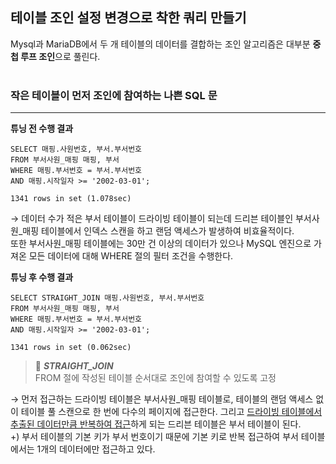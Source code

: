 ## 테이블 조인 설정 변경으로 착한 쿼리 만들기
Mysql과 MariaDB에서 두 개 테이블의 데이터를 결합하는 조인 알고리즘은 대부분 **중첩 루프 조인**으로 풀린다. <br><br>

### 작은 테이블이 먼저 조인에 참여하는 나쁜 SQL 문
---
**튜닝 전 수행 결과** <br>
```
SELECT 매핑.사원번호, 부서.부서번호
FROM 부서사원_매핑 매핑, 부서
WHERE 매핑.부서번호 = 부서.부서번호
AND 매핑.시작일자 >= '2002-03-01';

1341 rows in set (1.078sec)
```
→ 데이터 수가 적은 부서 테이블이 드라이빙 테이블이 되는데 드리븐 테이블인 부서사원_매핑 테이블에서 인덱스 스캔을 하고 랜덤 액세스가 발생하여 비효율적이다. <br>
또한 부서사원_매핑 테이블에는 30만 건 이상의 데이터가 있으나 MySQL 엔진으로 가져온 모든 데이터에 대해 WHERE 절의 필터 조건을 수행한다. <br>

**튜닝 후 수행 결과** <br>
```
SELECT STRAIGHT_JOIN 매핑.사원번호, 부서.부서번호
FROM 부서사원_매핑 매핑, 부서
WHERE 매핑.부서번호 = 부서.부서번호
AND 매핑.시작일자 >= '2002-03-01';

1341 rows in set (0.062sec)
```
>📢 ***STRAIGHT_JOIN*** <br>
FROM 절에 작성된 테이블 순서대로 조인에 참여할 수 있도록 고정

→ 먼저 접근하는 드라이빙 테이블은 부서사원_매핑 테이블로, 테이블의 랜덤 액세스 없이 테이블 풀 스캔으로 한 번에 다수의 페이지에 접근한다. 그리고 <u>드라이빙 테이블에서 추출된 데이터만큼 반복하여 접근</u>하게 되는 드리븐 테이블은 부서 테이블이 된다. <br>
+) 부서 테이블의 기본 키가 부서 번호이기 때문에 기본 키로 반복 접근하여 부서 테이블에서는 1개의 데이터에만 접근하고 있다.
